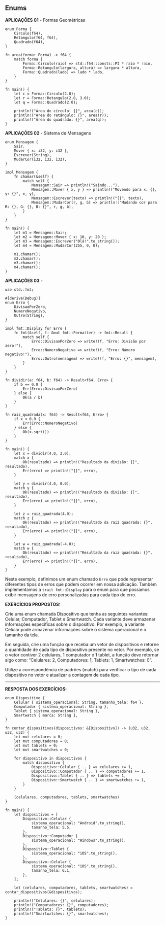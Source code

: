 ## Enums

**APLICAÇÕES 01** - Formas Geométricas

```
enum Forma {
    Circulo(f64),
    Retangulo(f64, f64),
    Quadrado(f64),
}

fn area(forma: Forma) -> f64 {
    match forma {
        Forma::Circulo(raio) => std::f64::consts::PI * raio * raio,
        Forma::Retangulo(largura, altura) => largura * altura,
        Forma::Quadrado(lado) => lado * lado,
    }
}

fn main() {
    let c = Forma::Circulo(2.0);
    let r = Forma::Retangulo(2.0, 3.0);
    let q = Forma::Quadrado(2.0);

    println!("Área do círculo: {}", area(c));
    println!("Área do retângulo: {}", area(r));
    println!("Área do quadrado: {}", area(q));
}

```

**APLICAÇÕES 02** - Sistema de Mensagens

```
enum Mensagem {
    Sair,
    Mover { x: i32, y: i32 },
    Escrever(String),
    MudarCor(i32, i32, i32),
}

impl Mensagem {
    fn chamar(&self) {
        match self {
            Mensagem::Sair => println!("Saindo..."),
            Mensagem::Mover { x, y } => println!("Movendo para x: {}, y: {}", x, y),
            Mensagem::Escrever(texto) => println!("{}", texto),
            Mensagem::MudarCor(r, g, b) => println!("Mudando cor para R: {}, G: {}, B: {}", r, g, b),
        }
    }
}

fn main() {
    let m1 = Mensagem::Sair;
    let m2 = Mensagem::Mover { x: 10, y: 20 };
    let m3 = Mensagem::Escrever("Olá!".to_string());
    let m4 = Mensagem::MudarCor(255, 0, 0);

    m1.chamar();
    m2.chamar();
    m3.chamar();
    m4.chamar();
}
```

**APLICAÇÕES 03** - 

```
use std::fmt;

#[derive(Debug)]
enum Erro {
    DivisaoPorZero,
    NumeroNegativo,
    Outro(String),
}

impl fmt::Display for Erro {
    fn fmt(&self, f: &mut fmt::Formatter) -> fmt::Result {
        match self {
            Erro::DivisaoPorZero => write!(f, "Erro: Divisão por zero!"),
            Erro::NumeroNegativo => write!(f, "Erro: Número negativo!"),
            Erro::Outro(mensagem) => write!(f, "Erro: {}", mensagem),
        }
    }
}

fn dividir(a: f64, b: f64) -> Result<f64, Erro> {
    if b == 0.0 {
        Err(Erro::DivisaoPorZero)
    } else {
        Ok(a / b)
    }
}

fn raiz_quadrada(x: f64) -> Result<f64, Erro> {
    if x < 0.0 {
        Err(Erro::NumeroNegativo)
    } else {
        Ok(x.sqrt())
    }
}

fn main() {
    let x = dividir(4.0, 2.0);
    match x {
        Ok(resultado) => println!("Resultado da divisão: {}", resultado),
        Err(erro) => println!("{}", erro),
    }

    let y = dividir(4.0, 0.0);
    match y {
        Ok(resultado) => println!("Resultado da divisão: {}", resultado),
        Err(erro) => println!("{}", erro),
    }

    let z = raiz_quadrada(4.0);
    match z {
        Ok(resultado) => println!("Resultado da raiz quadrada: {}", resultado),
        Err(erro) => println!("{}", erro),
    }

    let w = raiz_quadrada(-4.0);
    match w {
        Ok(resultado) => println!("Resultado da raiz quadrada: {}", resultado),
        Err(erro) => println!("{}", erro),
    }
}
```

Neste exemplo, definimos um enum chamado ``Erro`` que pode representar diferentes tipos de erros que podem ocorrer em nossa aplicação. Também implementamos a ``trait fmt::Display`` para o enum para que possamos exibir mensagens de erro personalizadas para cada tipo de erro.


**EXERCÍCIOS PROPOSTOS:**

Crie uma enum chamada Dispositivo que tenha as seguintes variantes: Celular, Computador, Tablet e Smartwatch. Cada variante deve armazenar informações específicas sobre o dispositivo. Por exemplo, a variante Celular pode armazenar informações sobre o sistema operacional e o tamanho da tela.

Em seguida, crie uma função que receba um vetor de dispositivos e retorne a quantidade de cada tipo de dispositivo presente no vetor. Por exemplo, se o vetor contiver 2 celulares, 1 computador e 1 tablet, a função deve retornar algo como: “Celulares: 2, Computadores: 1, Tablets: 1, Smartwatches: 0”.

Utilize a correspondência de padrões (match) para verificar o tipo de cada dispositivo no vetor e atualizar a contagem de cada tipo.

___

**RESPOSTA DOS EXERCÍCIOS:**

```
enum Dispositivo {
    Celular { sistema_operacional: String, tamanho_tela: f64 },
    Computador { sistema_operacional: String },
    Tablet { sistema_operacional: String },
    Smartwatch { marca: String },
}

fn contar_dispositivos(dispositivos: &[Dispositivo]) -> (u32, u32, u32, u32) {
    let mut celulares = 0;
    let mut computadores = 0;
    let mut tablets = 0;
    let mut smartwatches = 0;

    for dispositivo in dispositivos {
        match dispositivo {
            Dispositivo::Celular { .. } => celulares += 1,
            Dispositivo::Computador { .. } => computadores += 1,
            Dispositivo::Tablet { .. } => tablets += 1,
            Dispositivo::Smartwatch { .. } => smartwatches += 1,
        }
    }

    (celulares, computadores, tablets, smartwatches)
}

fn main() {
    let dispositivos = [
        Dispositivo::Celular {
            sistema_operacional: "Android".to_string(),
            tamanho_tela: 5.5,
        },
        Dispositivo::Computador {
            sistema_operacional: "Windows".to_string(),
        },
        Dispositivo::Tablet {
            sistema_operacional: "iOS".to_string(),
        },
        Dispositivo::Celular {
            sistema_operacional: "iOS".to_string(),
            tamanho_tela: 6.1,
        },
    ];

    let (celulares, computadores, tablets, smartwatches) = contar_dispositivos(&dispositivos);

    println!("Celulares: {}", celulares);
    println!("Computadores: {}", computadores);
    println!("Tablets: {}", tablets);
    println!("Smartwatches: {}", smartwatches);
}

```